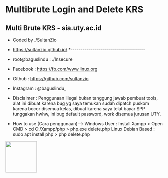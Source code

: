 # Multibrute Login and Delete KRS

## Multi Brute KRS - sia.uty.ac.id
 * Coded by ./SultanZio 
 * https://sultanzio.github.io/
 *-------------------------------------
 
 * root@baguslindu : ./Insecure
 * Facebook    : https://fb.com/www.linux.org
 * Github      : https://github.com/sultanzio
 * Instagram   : @baguslindu_
 
 
 
 * Disclaimer : 
 Penggunaan illegal bukan tanggung jawab pembuat tools, alat ini dibuat karena bug yg saya 
 temukan sudah dipatch puskom karena bocor disemua kelas, dibuat karena saya telat bayar SPP 
 tunggakan hwhw, ini bug default password, work disemua jurusan UTY.
 
 
 * How to use (Cara penggunaan)-->
 Windows User         : Install Xampp > Open CMD > cd C:/Xampp/php > php.exe delete.php
 Linux Debian Based   : sudo apt install php > php delete.php
 
 <img src="https://uty.ac.id/img/logo.png" width="100">
